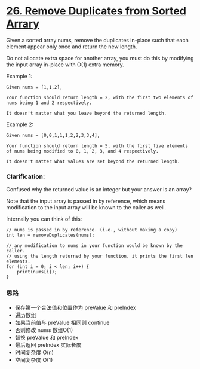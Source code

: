 # [26. Remove Duplicates from Sorted Arrary](https://leetcode.com/problems/remove-duplicates-from-sorted-array/)

Given a sorted array nums, remove the duplicates in-place such that each element appear only once and return the new length.

Do not allocate extra space for another array, you must do this by modifying the input array in-place with O(1) extra memory.

Example 1:

```
Given nums = [1,1,2],

Your function should return length = 2, with the first two elements of nums being 1 and 2 respectively.

It doesn't matter what you leave beyond the returned length.
```

Example 2:

```
Given nums = [0,0,1,1,1,2,2,3,3,4],

Your function should return length = 5, with the first five elements of nums being modified to 0, 1, 2, 3, and 4 respectively.

It doesn't matter what values are set beyond the returned length.
```

### Clarification:

Confused why the returned value is an integer but your answer is an array?

Note that the input array is passed in by reference, which means modification to the input array will be known to the caller as well.

Internally you can think of this:

```
// nums is passed in by reference. (i.e., without making a copy)
int len = removeDuplicates(nums);

// any modification to nums in your function would be known by the caller.
// using the length returned by your function, it prints the first len elements.
for (int i = 0; i < len; i++) {
    print(nums[i]);
}
```

### 思路

- 保存第一个合法值和位置作为 preValue 和 preIndex
- 遍历数组
- 如果当前值与 preValue 相同则 continue
- 否则修改 nums 数组O(1)
- 替换 preValue 和 preIndex
- 最后返回 preIndex 实际长度
- 时间复杂度 O(n)
- 空间复杂度 O(1)
